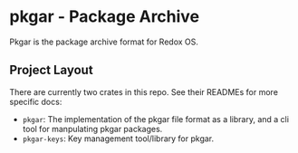 # pkgar - Package Archive

Pkgar is the package archive format for Redox OS.

## Project Layout
There are currently two crates in this repo. See their READMEs for more specific
docs:
- `pkgar`: The implementation of the pkgar file format as a library, and a cli
  tool for manpulating pkgar packages.
- `pkgar-keys`: Key management tool/library for pkgar.

